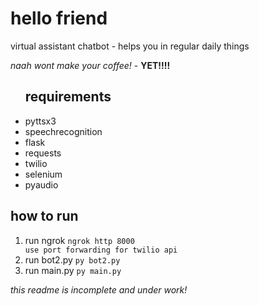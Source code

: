 <h1> hello friend </h1>

virtual assistant chatbot - helps you in regular daily things


<i>naah wont make your coffee!</i> - <b>YET!!!!</b>

<ul>
<h2>requirements</h2>
  <li> pyttsx3</li>
  <li> speechrecognition</li>
  <li> flask</li>
  <li> requests</li>
  <li> twilio</li>
  <li> selenium</li>
  <li> pyaudio</li>
</ul>

<h2> how to run </h2>
<ol>
  <li>run ngrok
    <code>ngrok http 8000</code></li>
  <code>use port forwarding for twilio api</code>
  
  <li>run bot2.py
    <code>py bot2.py</code></li>
  
  <li>run main.py
    <code>py main.py</code></li>
    
</ol>

<em>this readme is incomplete and under work!</em>
